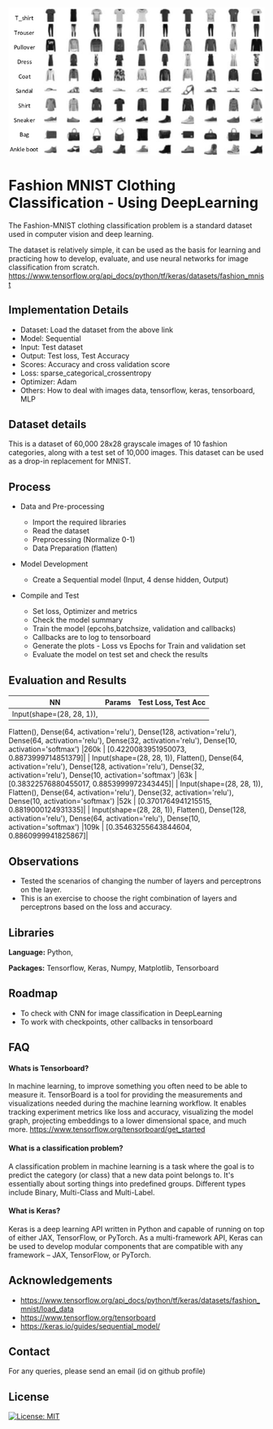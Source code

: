 ![Logo](https://github.com/AKGanesh/MNIST-DL-MLP-Sequential/blob/main/mnist.png)

# Fashion MNIST Clothing Classification - Using DeepLearning

The Fashion-MNIST clothing classification problem is a standard dataset used in computer vision and deep learning.

The dataset is relatively simple, it can be used as the basis for learning and practicing how to develop, evaluate, and use neural networks for image classification from scratch.
https://www.tensorflow.org/api_docs/python/tf/keras/datasets/fashion_mnist

## Implementation Details

- Dataset: Load the dataset from the above link
- Model: Sequential
- Input: Test dataset
- Output: Test loss, Test Accuracy
- Scores: Accuracy and cross validation score
- Loss: sparse_categorical_crossentropy
- Optimizer: Adam
- Others: How to deal with images data, tensorflow, keras, tensorboard, MLP

## Dataset details

This is a dataset of 60,000 28x28 grayscale images of 10 fashion categories, along with a test set of 10,000 images. This dataset can be used as a drop-in replacement for MNIST.

## Process

- Data and Pre-processing

  - Import the required libraries
  - Read the dataset
  - Preprocessing (Normalize 0-1)
  - Data Preparation (flatten)

- Model Development
  - Create a Sequential model (Input, 4 dense hidden, Output)
- Compile and Test
  - Set loss, Optimizer and metrics
  - Check the model summary
  - Train the model (epcohs,batchsize, validation and callbacks)
  - Callbacks are to log to tensorboard
  - Generate the plots - Loss vs Epochs for Train and validation set
  - Evaluate the model on test set and check the results

## Evaluation and Results

| NN  | Params | Test Loss, Test Acc |
| --- | :----- | :------------------ |
| Input(shape=(28, 28, 1)),
Flatten(),
Dense(64, activation='relu'),
Dense(128, activation='relu'),
Dense(64, activation='relu'),
Dense(32, activation='relu'),
Dense(10, activation='softmax') |260k | [0.4220083951950073, 0.8873999714851379]|
| Input(shape=(28, 28, 1)),
Flatten(),
Dense(64, activation='relu'),
Dense(128, activation='relu'),
Dense(32, activation='relu'),
Dense(10, activation='softmax') |63k | [0.38322576880455017, 0.8853999972343445]|
| Input(shape=(28, 28, 1)),
Flatten(),
Dense(64, activation='relu'),
Dense(32, activation='relu'),
Dense(10, activation='softmax') |52k | [0.3701764941215515, 0.8819000124931335]|
| Input(shape=(28, 28, 1)),
Flatten(),
Dense(128, activation='relu'),
Dense(64, activation='relu'),
Dense(10, activation='softmax') |109k | [0.35463255643844604, 0.8860999941825867]|

## Observations

- Tested the scenarios of changing the number of layers and perceptrons on the layer.
- This is an exercise to choose the right combination of layers and perceptrons based on the loss and accuracy.

## Libraries

**Language:** Python,

**Packages:** Tensorflow, Keras, Numpy, Matplotlib, Tensorboard

## Roadmap

- To check with CNN for image classification in DeepLearning
- To work with checkpoints, other callbacks in tensorboard

## FAQ

#### Whats is Tensorboard?

In machine learning, to improve something you often need to be able to measure it. TensorBoard is a tool for providing the measurements and visualizations needed during the machine learning workflow. It enables tracking experiment metrics like loss and accuracy, visualizing the model graph, projecting embeddings to a lower dimensional space, and much more.
https://www.tensorflow.org/tensorboard/get_started

#### What is a classification problem?

A classification problem in machine learning is a task where the goal is to predict the category (or class) that a new data point belongs to. It's essentially about sorting things into predefined groups. Different types include Binary, Multi-Class and Multi-Label.

#### What is Keras?

Keras is a deep learning API written in Python and capable of running on top of either JAX, TensorFlow, or PyTorch. As a multi-framework API, Keras can be used to develop modular components that are compatible with any framework – JAX, TensorFlow, or PyTorch.

## Acknowledgements

- https://www.tensorflow.org/api_docs/python/tf/keras/datasets/fashion_mnist/load_data
- https://www.tensorflow.org/tensorboard
- https://keras.io/guides/sequential_model/

## Contact

For any queries, please send an email (id on github profile)

## License

[![License: MIT](https://img.shields.io/badge/License-MIT-yellow.svg)](https://opensource.org/licenses/MIT)
